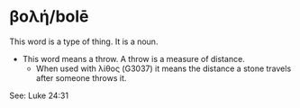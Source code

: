 # βολή/bolē
This word is a type of thing. It is a noun.
* This word means a throw. A throw is a measure of distance.
    * When used with λίθος (G3037) it means the distance a stone travels after someone throws it.
 
 See: Luke 24:31
